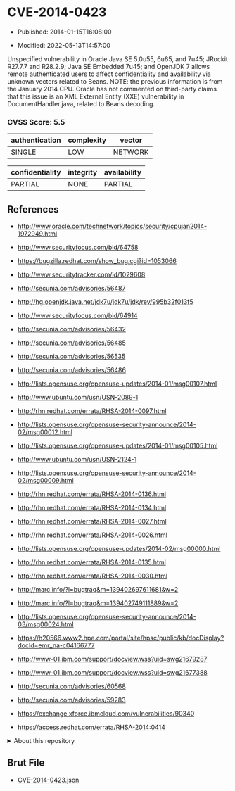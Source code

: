 # CVE-2014-0423

- Published: 2014-01-15T16:08:00

- Modified: 2022-05-13T14:57:00

Unspecified vulnerability in Oracle Java SE 5.0u55, 6u65, and 7u45; JRockit R27.7.7 and R28.2.9; Java SE Embedded 7u45; and OpenJDK 7 allows remote authenticated users to affect confidentiality and availability via unknown vectors related to Beans.  NOTE: the previous information is from the January 2014 CPU. Oracle has not commented on third-party claims that this issue is an XML External Entity (XXE) vulnerability in DocumentHandler.java, related to Beans decoding.

### CVSS Score: **5.5**

| authentication | complexity | vector |
| --- | --- | --- |
| SINGLE | LOW | NETWORK |

| confidentiality | integrity | availability |
| --- | --- | --- |
| PARTIAL | NONE | PARTIAL |

## References

* http://www.oracle.com/technetwork/topics/security/cpujan2014-1972949.html

* http://www.securityfocus.com/bid/64758

* https://bugzilla.redhat.com/show_bug.cgi?id=1053066

* http://www.securitytracker.com/id/1029608

* http://secunia.com/advisories/56487

* http://hg.openjdk.java.net/jdk7u/jdk7u/jdk/rev/995b32f013f5

* http://www.securityfocus.com/bid/64914

* http://secunia.com/advisories/56432

* http://secunia.com/advisories/56485

* http://secunia.com/advisories/56535

* http://secunia.com/advisories/56486

* http://lists.opensuse.org/opensuse-updates/2014-01/msg00107.html

* http://www.ubuntu.com/usn/USN-2089-1

* http://rhn.redhat.com/errata/RHSA-2014-0097.html

* http://lists.opensuse.org/opensuse-security-announce/2014-02/msg00012.html

* http://lists.opensuse.org/opensuse-updates/2014-01/msg00105.html

* http://www.ubuntu.com/usn/USN-2124-1

* http://lists.opensuse.org/opensuse-security-announce/2014-02/msg00009.html

* http://rhn.redhat.com/errata/RHSA-2014-0136.html

* http://rhn.redhat.com/errata/RHSA-2014-0134.html

* http://rhn.redhat.com/errata/RHSA-2014-0027.html

* http://rhn.redhat.com/errata/RHSA-2014-0026.html

* http://lists.opensuse.org/opensuse-updates/2014-02/msg00000.html

* http://rhn.redhat.com/errata/RHSA-2014-0135.html

* http://rhn.redhat.com/errata/RHSA-2014-0030.html

* http://marc.info/?l=bugtraq&m=139402697611681&w=2

* http://marc.info/?l=bugtraq&m=139402749111889&w=2

* http://lists.opensuse.org/opensuse-security-announce/2014-03/msg00024.html

* https://h20566.www2.hpe.com/portal/site/hpsc/public/kb/docDisplay?docId=emr_na-c04166777

* http://www-01.ibm.com/support/docview.wss?uid=swg21679287

* http://www-01.ibm.com/support/docview.wss?uid=swg21677388

* http://secunia.com/advisories/60568

* http://secunia.com/advisories/59283

* https://exchange.xforce.ibmcloud.com/vulnerabilities/90340

* https://access.redhat.com/errata/RHSA-2014:0414

<details>
<summary>About this repository</summary> 

  This repository is part of the project [Live Hack CVE](https://github.com/Live-Hack-CVE). Main website can be found [www.live-hack.org](https://www.live-hack.org) 
  
  Made by [Sn0wAlice](https://github.com/Sn0wAlice) for the people that care about security and need to have a feed of the latest CVEs. Hope you enjoy it, don't forget to star the repo and follow me on [Twitter](https://twitter.com/Sn0wAlice) and [Github](https://github.com/Sn0wAlice). And that is my [personnal website](https://www.alice-snow.me/)

  - [Home Page](https://github.com/Live-Hack-CVE)
  - [Framework](https://github.com/Live-Hack-CVE/cve-framework)
  - [CVE database](https://github.com/Live-Hack-CVE/full_database)
  - [Changelog](https://github.com/Live-Hack-CVE/Changelog)
</details>

## Brut File

* [CVE-2014-0423.json](https://raw.githubusercontent.com/Live-Hack-CVE/full_database/main/cves/2014/CVE-2014-0423.json)

